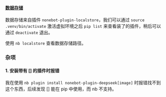 
#### [数据存储](https://nonebot.dev/docs/next/best-practice/data-storing)

数据存储来自插件 `nonebot-plugin-localstore`，我们可以通过 `source .venv/bin/activate` 激活虚拟环境之后 `pip list` 来查看装了的插件，稍后可以通过 `deactivate` 退出。

使用 `nb localstore` 查看数据存储路径。

### 杂项

#### 1. 安装带有 [] 的插件时报错

我在使用 `nb plugin install nonebot-plugin-deepseek[image]` 时报错找不到这个东西，后续发现 [] 能在 pip 中使用，而 nb 不支持。